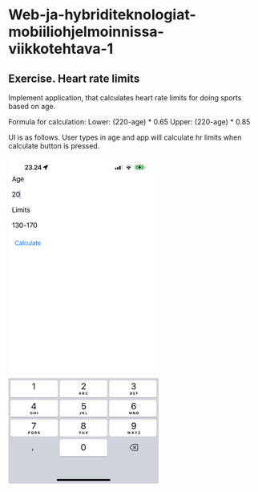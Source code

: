 
# Web-ja-hybriditeknologiat-mobiiliohjelmoinnissa-viikkotehtava-1

## Exercise. Heart rate limits

Implement application, that calculates heart rate limits for doing sports based on age. 

Formula for calculation:
Lower: (220-age) * 0.65
Upper: (220-age) * 0.85


UI is as follows. User types in age and app will calculate hr limits when calculate button is pressed.

<img src="IMG_C699D919E75D-1.jpeg" alt="User Interface" width="300"/>
